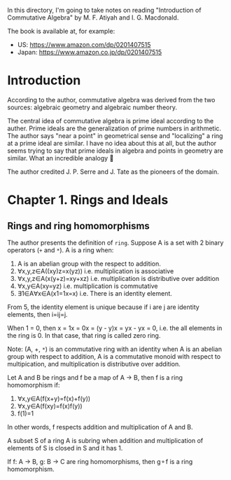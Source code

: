 In this directory, I'm going to take notes on reading "Introduction of Commutative Algebra" by M. F. Atiyah and I. G. Macdonald.


The book is available at, for example:
- US: https://www.amazon.com/dp/0201407515
- Japan: https://www.amazon.co.jp/dp/0201407515


# Introduction

According to the author, commutative algebra was derived from the two sources: algebraic geometry and algebraic number theory.

The central idea of commutative algebra is prime ideal according to the auther. Prime ideals are the generalization of prime numbers in arithmetic. The author says "near a point" in geometrical sense and "localizing" a ring at a prime ideal are similar. I have no idea about this at all, but the author seems trying to say that prime ideals in algebra and points in geometry are similar. What an incredible analogy 🤯

The author credited J. P. Serre and J. Tate as the pioneers of the domain.

# Chapter 1. Rings and Ideals

## Rings and ring homomorphisms

The author presents the definition of `ring`. Suppose A is a set with 2 binary operators (`+` and `*`). A is a ring when:

1. A is an abelian group with the respect to addition.
2. ∀x,y,z∈A((xy)z=x(yz)) i.e. multiplication is associative
3. ∀x,y,z∈A(x(y+z)=xy+xz) i.e. multiplication is distributive over addition
4. ∀x,y∈A(xy=yz) i.e. multiplication is commutative
5. ∃1∈A∀x∈A(x1=1x=x) i.e. There is an identity element.

From 5, the identity element is unique because if i are j are identity elements, then i=ij=j.

When 1 = 0, then x = 1x = 0x = (y - y)x = yx - yx = 0, i.e. the all elements in the ring is 0. In that case, that ring is called zero ring.

Note: (A, +, `*`) is an commutative ring with an identity when A is an abelian group with respect to addition, A is a commutative monoid with respect to multipication, and multiplication is distributive over addition.

Let A and B be rings and f be a map of A -> B, then f is a ring homomorphism if:

1. ∀x,y∈A(f(x+y)=f(x)+f(y))
2. ∀x,y∈A(f(xy)=f(x)f(y))
3. f(1)=1

In other words, f respects addition and multiplication of A and B.

A subset S of a ring A is subring when addition and multiplication of elements of S is closed in S and it has 1.

If f: A -> B, g: B -> C are ring homomorphisms, then g⚬f is a ring homomorphism.
